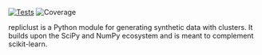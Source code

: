 [![Tests](https://github.com/mzelling/repliclust/actions/workflows/tests.yml/badge.svg)](https://github.com/mzelling/repliclust/actions/workflows/tests.yml)
![Coverage](https://img.shields.io/endpoint?url=https://gist.githubusercontent.com/mzelling/7c9e8b5cc4b5124352fb58b0c753f79f/raw/ca34267114d6df698790a8a0960ff88d82c836dd/repliclust__heads_dev.json)

repliclust is a Python module for generating synthetic data with 
clusters. It builds upon the SciPy and NumPy ecosystem and is meant
to complement scikit-learn.
